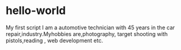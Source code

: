 # hello-world
My first script
I am a automotive technician with 45 years in the car repair,industry.Myhobbies are,photography, target shooting with pistols,reading ,
web development etc.
